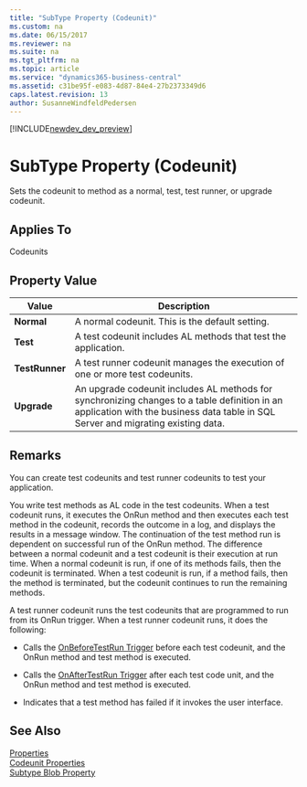 ```yaml
---
title: "SubType Property (Codeunit)"
ms.custom: na
ms.date: 06/15/2017
ms.reviewer: na
ms.suite: na
ms.tgt_pltfrm: na
ms.topic: article
ms.service: "dynamics365-business-central"
ms.assetid: c31be95f-e083-4d87-84e4-27b2373349d6
caps.latest.revision: 13
author: SusanneWindfeldPedersen
---
```


[!INCLUDE[newdev_dev_preview](../includes/newdev_dev_preview.md)]

# SubType Property (Codeunit)
Sets the codeunit to method as a normal, test, test runner, or upgrade codeunit.  
  
## Applies To  
Codeunits  
  
## Property Value  
  
|**Value**|**Description**|  
|---------------|---------------------|  
|**Normal**|A normal codeunit. This is the default setting.|  
|**Test**|A test codeunit includes AL methods that test the application. <!-- For more information, see [How to: Create Test Codeunits and Test Methods](../devenv-how-to-create-test-codeunits-and-test-methods.md).-->|  
|**TestRunner**|A test runner codeunit manages the execution of one or more test codeunits. <!-- For more information, see [How to: Create a Test Runner Codeunit](../devenv-how-to-create-a-test-runner-codeunit.md).-->|  
|**Upgrade**|An upgrade codeunit includes AL methods for synchronizing changes to a table definition in an application with the business data table in SQL Server and migrating existing data. <!-- For more information, see [Upgrade Codeunits](../devenv-upgrade-codeunits.md).-->|  
  
## Remarks  
You can create test codeunits and test runner codeunits to test your application.  
  
You write test methods as AL code in the test codeunits. When a test codeunit runs, it executes the OnRun method and then executes each test method in the codeunit, records the outcome in a log, and displays the results in a message window. The continuation of the test method run is dependent on successful run of the OnRun method. The difference between a normal codeunit and a test codeunit is their execution at run time. When a normal codeunit is run, if one of its methods fails, then the codeunit is terminated. When a test codeunit is run, if a method fails, then the method is terminated, but the codeunit continues to run the remaining methods.  
  
A test runner codeunit runs the test codeunits that are programmed to run from its OnRun trigger. When a test runner codeunit runs, it does the following:  
  
-   Calls the [OnBeforeTestRun Trigger](../triggers/devenv-onbeforetestrun-trigger.md) before each test codeunit, and the OnRun method and test method is executed.  
  
-   Calls the [OnAfterTestRun Trigger](../triggers/devenv-onaftertestrun-trigger.md) after each test code unit, and the OnRun method and test method is executed.  
  
-   Indicates that a test method has failed if it invokes the user interface.  
<!-- 
For more information, see [Testing the Application](Testing-the-Application.md).  
-->  
## See Also  
[Properties](devenv-properties.md)  
[Codeunit Properties](devenv-codeunit-properties.md)  
[Subtype Blob Property](devenv-subtype-blob-property.md)
<!--
[Testing the Application](Testing-the-Application.md)   
[How to: Create Test Codeunits and Test Methods](How-to-Create-Test-Codeunits-and-Test-Methods.md)   
[How to: Create Handler Methods](How-to-Create-Handler-Methods.md)   
[Walkthrough: Testing Purchase Invoice Discounts](Walkthrough-Testing-Purchase-Invoice-Discounts.md)   
[Codeunits](../devenv-codeunits.md) 
-->